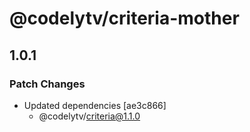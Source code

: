 # @codelytv/criteria-mother

## 1.0.1

### Patch Changes

- Updated dependencies [ae3c866]
  - @codelytv/criteria@1.1.0
